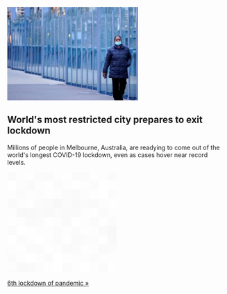 
![World's most restricted city prepares to exit lockdown](./20211021115912.png)
## World's most restricted city prepares to exit lockdown

Millions of people in Melbourne, Australia, are readying to come out of the world's longest COVID-19 lockdown, even as cases hover near record levels.

![pic](../square_bg.png)

[6th lockdown of pandemic »](https://www.yahoo.com/news/melbourne-readies-exit-worlds-longest-231929451.html)
